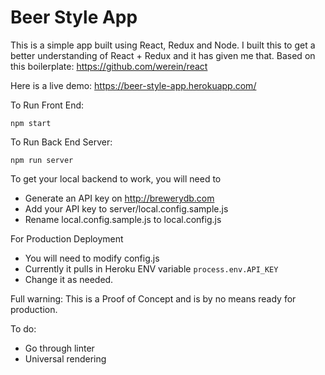 # Beer Style App

This is a simple app built using React, Redux and Node. I built this to get a better understanding of React + Redux and it has given me that. Based on this boilerplate: https://github.com/werein/react

Here is a live demo:
https://beer-style-app.herokuapp.com/

To Run Front End:

    npm start 

To Run Back End Server:

    npm run server

To get your local backend to work, you will need to 

 - Generate an API key on http://brewerydb.com 
 - Add your API key to server/local.config.sample.js
 - Rename local.config.sample.js to local.config.js

For Production Deployment 
 - You will need to modify config.js
 - Currently it pulls in Heroku ENV variable `process.env.API_KEY`
 - Change it as needed.


Full warning: This is a Proof of Concept and is by no means ready for production.

To do:
 - Go through linter
 - Universal rendering